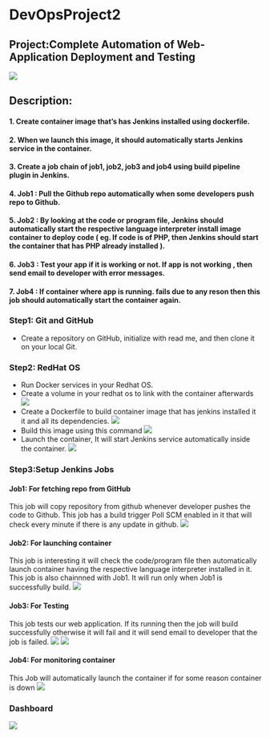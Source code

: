 # DevOpsProject2
## Project:Complete Automation of Web-Application Deployment and Testing
![](images/0.png)
## Description:
#### 1. Create container image that’s has Jenkins installed using dockerfile.
#### 2. When we launch this image, it should automatically starts Jenkins service in the container.
#### 3. Create a job chain of job1, job2, job3 and job4 using build pipeline plugin in Jenkins.
#### 4. Job1 : Pull the Github repo automatically when some developers push repo to Github.
#### 5. Job2 : By looking at the code or program file, Jenkins should automatically start the respective language interpreter install image container to deploy code ( eg. If code is of PHP, then Jenkins should start the container that has PHP already installed ).
#### 6. Job3 : Test your app if it is working or not. If app is not working , then send email to developer with error messages.
#### 7. Job4 : If container where app is running. fails due to any reson then this job should automatically start the container again.

### Step1: Git and GitHub
  * Create a repository on GitHub, initialize with read me, and then clone it on your local Git.

### Step2: RedHat OS
  * Run Docker services in your Redhat OS.
  * Create a volume in your redhat os to link with the container afterwards
  ![](images/1.jpg)
  * Create a Dockerfile to build container image that has jenkins installed it it and all its     dependencies.
  ![](images/2.png)
  * Build this image using this command
  ![](images/3.png)
  * Launch the container, It will start Jenkins service automatically inside the container.
  ![](images/4.jpg)

### Step3:Setup Jenkins Jobs

#### Job1: For fetching repo from GitHub
This job will copy repository from github whenever developer pushes the code to Github. This job has a build trigger Poll SCM enabled in it that will check every minute if there is any update in github.
![](images/5.png)

#### Job2: For launching container
This job is interesting it will check the code/program file then automatically launch container having the respective language interpreter installed in it. This job is also chainnned with Job1. It will run only when Job1 is successfully build.
![](images/6.png)

#### Job3: For Testing
This job tests our web application. If its running then the job will build successfully otherwise it will fail and it will send email to developer that the job is failed.
![](images/7.png)
![](images/8.png)

#### Job4: For monitoring container
This Job will automatically launch the container if for some reason container is down
![](images/9.png)

### Dashboard
![](images/0.png)
